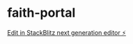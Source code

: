 # faith-portal

[Edit in StackBlitz next generation editor ⚡️](https://stackblitz.com/~/github.com/Aarongeo1211/faith-portal)